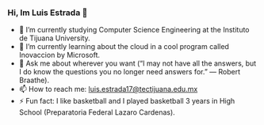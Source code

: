 ### Hi, Im Luis Estrada 👋


- 🔭 I’m currently studying Computer Science Engineering at the Instituto de Tijuana University.
- 🌱 I’m currently learning about the cloud in a cool program called Inovaccion by Microsoft.
- 💬 Ask me about wherever you want 
(“I may not have all the answers, but I do know the questions you no longer need answers for.”
― Robert Braathe). 
- 📫 How to reach me: luis.estrada17@tectijuana.edu.mx
- ⚡ Fun fact: I like basketball and I played basketball 3 years in High School (Preparatoria Federal Lazaro Cardenas). 

